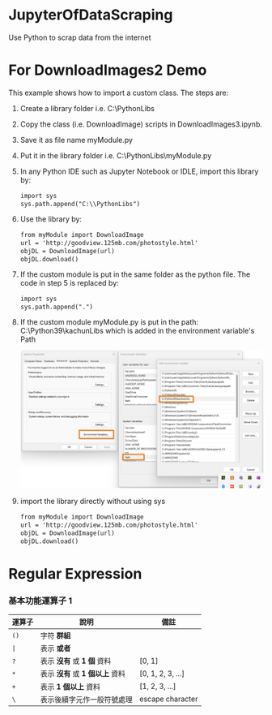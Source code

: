 # JupyterOfDataScraping
Use Python to scrap data from the internet
# For DownloadImages2 Demo
This example shows how to import a custom class. 
The steps are:
1. Create a library folder i.e. C:\\PythonLibs
2. Copy the class (i.e. DownloadImage) scripts in DownloadImages3.ipynb.
3. Save it as file name myModule.py
4. Put it in the library folder i.e. C:\\PythonLibs\\myModule.py
5. In any Python IDE such as Jupyter Notebook or IDLE, import this library by:
   ```
   import sys
   sys.path.append("C:\\PythonLibs")   
   ```
6. Use the library by:
   ```
   from myModule import DownloadImage
   url = 'http://goodview.125mb.com/photostyle.html'
   objDL = DownloadImage(url)
   objDL.download()
   ```
7. If the custom module is put in the same folder as the python file. The code in step 5 is replaced by:
   ```
   import sys
   sys.path.append(".")
   ```
8. If the custom module myModule.py is put in the path: C:\\Python39\\kachunLibs which is added in the environment variable's Path
   
   ![Environment Variables -> System Variables -> Path](./images/envvar_path.png)

9. import the library directly without using sys
   ```
   from myModule import DownloadImage
   url = 'http://goodview.125mb.com/photostyle.html'
   objDL = DownloadImage(url)
   objDL.download()
   ```
# Regular Expression
### 基本功能運算子 1
| 運算子 | 說明 | 備註 |
| --- | --- | --- |
| `()` | 字符 **群組** |  |
| `\|` | 表示 **或者** |  |
| `?` | 表示 **沒有** 或 **1 個** 資料 | \[0, 1\] |
| `*` | 表示 **沒有** 或 **1 個以上** 資料 | \[0, 1, 2, 3, ...\] |
| `+` | 表示 **1 個以上** 資料 | \[1, 2, 3, ...\] |
| `\` | 表示後續字元作一般符號處理 | escape character |
